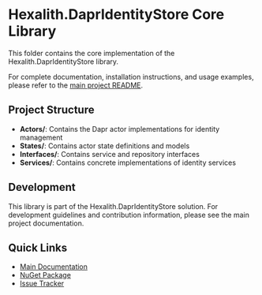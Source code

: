 # Hexalith.DaprIdentityStore Core Library

This folder contains the core implementation of the Hexalith.DaprIdentityStore library.

For complete documentation, installation instructions, and usage examples, please refer to the [main project README](../../README.md).

## Project Structure

- **Actors/**: Contains the Dapr actor implementations for identity management
- **States/**: Contains actor state definitions and models
- **Interfaces/**: Contains service and repository interfaces
- **Services/**: Contains concrete implementations of identity services

## Development

This library is part of the Hexalith.DaprIdentityStore solution. For development guidelines and contribution information, please see the main project documentation.

## Quick Links

- [Main Documentation](../../README.md)
- [NuGet Package](https://www.nuget.org/packages/Hexalith.DaprIdentityStore.Server)
- [Issue Tracker](https://github.com/Hexalith/Hexalith.DaprIdentityStore/issues)
